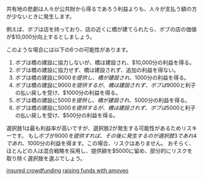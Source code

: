 共有地の悲劇は人々が公共財から得るであろう利益よりも、人々が支払う額の方が少ないときに発生します。

例えば、ボブは店を持っており、店の近くに橋が建てられたら、ボブの店の価値が$10,000分向上するとしましょう。

このような場合には以下の6つの可能性があります。

1) ボブは橋の建設に協力しないが、橋は建設され、$10,000分の利益を得る。
2) ボブは橋の建設に協力せず、橋は建設されず、追加の利益を得ない。
3) ボブは橋の建設に$9000を提供し、橋が建設され、$1000分の利益を得る。
4) ボブは橋の建設に$9000を提供するが、橋は建設されず、ボブは$9000と利子の払い戻しを受け、$1000分の利益を得る。
5) ボブは橋の建設に$5000を提供し、橋が建設され、$5000分の利益を得る。
6) ボブは橋の建設に$5000を提供するが、橋は建設されず、ボブは$5000と利子の払い戻しを受け、$500分の利益を得る。

選択肢1は最も利益率が高いですが、選択肢2が発生する可能性があるためリスキーです。
もしボブが$9000を提供すれば、その後に発生するのが選択肢3であれ4であれ、$1000分の利益を得ます。この場合、リスクはありません。
おそらく、ほとんどの人は混合戦略を採用し、提供額を$5000に留め、部分的にリスクを取り除く選択肢を選ぶでしょう。

[insured crowdfunding](insured_crowdfund.md)
[raising funds with amoveo](raising_funds.md)
